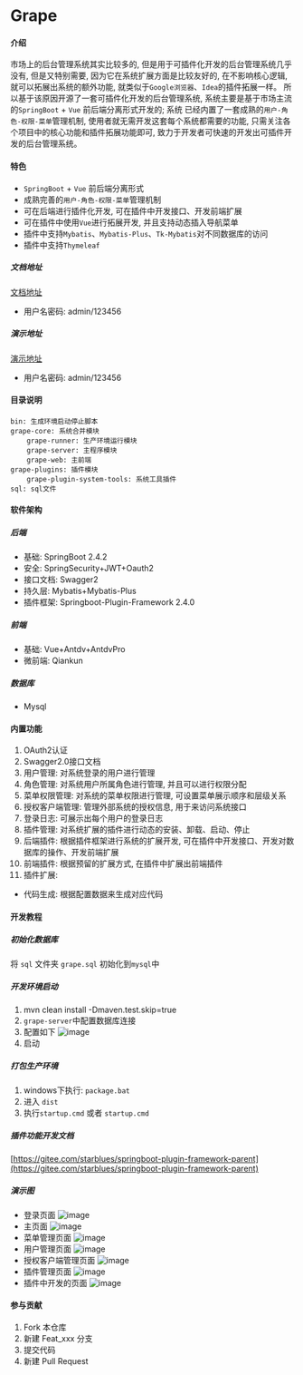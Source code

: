 # Grape

#### 介绍
市场上的后台管理系统其实比较多的, 但是用于可插件化开发的后台管理系统几乎没有, 但是又特别需要, 因为它在系统扩展方面是比较友好的, 
在不影响核心逻辑, 就可以拓展出系统的额外功能, 就类似于`Google浏览器`、`Idea`的插件拓展一样。
所以基于该原因开源了一套可插件化开发的后台管理系统, 系统主要是基于市场主流的`SpringBoot` + `Vue` 前后端分离形式开发的; 系统
已经内置了一套成熟的`用户-角色-权限-菜单`管理机制, 使用者就无需开发这套每个系统都需要的功能, 只需关注各个项目中的核心功能和插件拓展功能即可, 
致力于开发者可快速的开发出可插件开发的后台管理系统。

#### 特色
- `SpringBoot` + `Vue` 前后端分离形式
- 成熟完善的`用户-角色-权限-菜单`管理机制
- 可在后端进行插件化开发, 可在插件中开发接口、开发前端扩展
- 可在插件中使用`Vue`进行拓展开发, 并且支持动态插入导航菜单
- 插件中支持`Mybatis`、`Mybatis-Plus`、`Tk-Mybatis`对不同数据库的访问
- 插件中支持`Thymeleaf`

##### 文档地址
[文档地址](http://39.99.159.68/grape/)
- 用户名密码: admin/123456


##### 演示地址
[演示地址](http://39.99.159.68:9000/web)
- 用户名密码: admin/123456


#### 目录说明
```text
bin: 生成环境启动停止脚本
grape-core: 系统合并模块
    grape-runner: 生产环境运行模块
    grape-server: 主程序模块
    grape-web: 主前端
grape-plugins: 插件模块
    grape-plugin-system-tools: 系统工具插件
sql: sql文件 
```

#### 软件架构
##### 后端
- 基础: SpringBoot 2.4.2
- 安全: SpringSecurity+JWT+Oauth2
- 接口文档: Swagger2
- 持久层: Mybatis+Mybatis-Plus
- 插件框架: Springboot-Plugin-Framework 2.4.0
##### 前端
- 基础: Vue+Antdv+AntdvPro
- 微前端: Qiankun
##### 数据库
- Mysql

#### 内置功能
1. OAuth2认证
2. Swagger2.0接口文档
3. 用户管理: 对系统登录的用户进行管理
4. 角色管理: 对系统用户所属角色进行管理, 并且可以进行权限分配
5. 菜单权限管理: 对系统的菜单权限进行管理, 可设置菜单展示顺序和层级关系
6. 授权客户端管理: 管理外部系统的授权信息, 用于来访问系统接口 
7. 登录日志: 可展示出每个用户的登录日志
8. 插件管理: 对系统扩展的插件进行动态的安装、卸载、启动、停止
9. 后端插件: 根据插件框架进行系统的扩展开发, 可在插件中开发接口、开发对数据库的操作、开发前端扩展
10. 前端插件: 根据预留的扩展方式, 在插件中扩展出前端插件
11. 插件扩展:
- 代码生成: 根据配置数据来生成对应代码

#### 开发教程

##### 初始化数据库
将 `sql` 文件夹 `grape.sql` 初始化到`mysql`中

##### 开发环境启动
1. mvn clean install -Dmaven.test.skip=true
2. `grape-server`中配置数据库连接
3. 配置如下
![image](doc/dev-config.png)
4. 启动

##### 打包生产环境
1. windows下执行: `package.bat`
2. 进入 `dist` 
3. 执行`startup.cmd` 或者 `startup.cmd`

##### 插件功能开发文档
[https://gitee.com/starblues/springboot-plugin-framework-parent](https://gitee.com/starblues/springboot-plugin-framework-parent)

##### 演示图
- 登录页面
![image](doc/login.png)
- 主页面
![image](doc/main.png)
- 菜单管理页面
![image](doc/menu.png)
- 用户管理页面
![image](doc/user.png)
- 授权客户端管理页面
![image](doc/client.png)
- 插件管理页面
![image](doc/plugin.png)
- 插件中开发的页面
![image](doc/code-gen.png)


#### 参与贡献

1.  Fork 本仓库
2.  新建 Feat_xxx 分支
3.  提交代码
4.  新建 Pull Request
